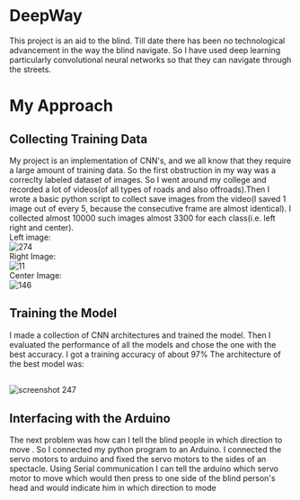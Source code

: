 # DeepWay
This project is an aid to the blind. Till date there has been no technological advancement in the way the blind navigate. So I have used deep learning particularly convolutional neural networks so that they can navigate through the streets. 
# My Approach 
## Collecting Training Data
My project is an implementation of CNN's, and we all know that they require a large amount of training data. So the first obstruction in my way was a correclty labeled dataset of images. So I went around my college and recorded a lot of videos(of all types of roads and also offroads).Then I wrote a basic python script to collect save images from the video(I saved 1 image out of every 5, because the consecutive frame are almost identical). I collected almost 10000 such images almost 3300 for each class(i.e. left right and center). 
<br>Left image:</br>
![274](https://user-images.githubusercontent.com/24778913/41227028-10cf6888-6d91-11e8-805a-bef4814ed1c1.jpg)
<br>Right Image:</br>
![11](https://user-images.githubusercontent.com/24778913/41227057-2e4b95bc-6d91-11e8-83ff-4744bcf49382.jpg)
<br>Center Image:</br>
![146](https://user-images.githubusercontent.com/24778913/41227081-42005b88-6d91-11e8-8de5-6ee415d8f617.jpg)




## Training the Model
I made a collection of CNN architectures and trained the model. Then I evaluated the performance of all the models and chose the one with the best accuracy. I got a training accuracy of about 97%
The architecture of the best model was:


##
   ![screenshot 247](https://user-images.githubusercontent.com/24778913/41226545-6982ca30-6d8f-11e8-88d2-b771b3647e54.png)
   ##
   
## Interfacing with the Arduino
The next problem was how can I tell the blind people in which direction to move .
So I connected my python program to an Arduino. I connected the servo motors to arduino and fixed the servo motors to the sides of an spectacle.  Using Serial communication I can tell the arduino which servo motor to move which would then press to one side of the blind person's head and would indicate him in which direction to mode
